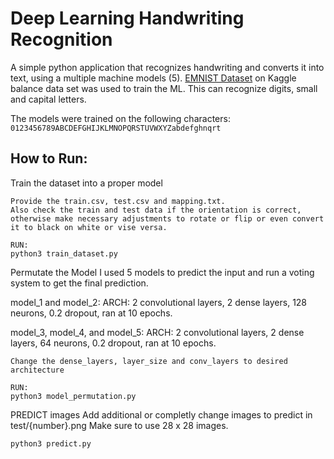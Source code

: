 # Deep Learning Handwriting Recognition

A simple python application that recognizes handwriting and converts it into text, using a multiple machine models (5). [EMNIST Dataset](https://www.kaggle.com/crawford/emnist) on Kaggle balance data set was used to train the ML. 
This can recognize digits, small and capital letters.

The models were trained on the following characters: `0123456789ABCDEFGHIJKLMNOPQRSTUVWXYZabdefghnqrt`

## How to Run:
Train the dataset into a proper model
```commandline
Provide the train.csv, test.csv and mapping.txt.
Also check the train and test data if the orientation is correct, otherwise make necessary adjustments to rotate or flip or even convert it to black on white or vise versa.

RUN:
python3 train_dataset.py
```


Permutate the Model
I used 5 models to predict the input and run a voting system to get the final prediction.

model_1 and model_2:
ARCH: 2 convolutional layers, 2 dense layers, 128 neurons, 0.2 dropout, ran at 10 epochs.

model_3, model_4, and model_5:
ARCH: 2 convolutional layers, 2 dense layers, 64 neurons, 0.2 dropout, ran at 10 epochs.

```commandline
Change the dense_layers, layer_size and conv_layers to desired architecture

RUN:
python3 model_permutation.py
```




PREDICT images
Add additional or completly change images to predict in test/{number}.png
Make sure to use 28 x 28 images.
```
python3 predict.py
```